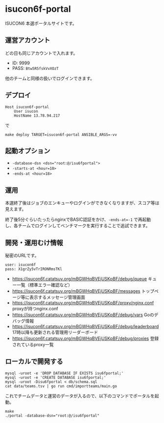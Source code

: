 # isucon6f-portal

ISUCON6 本選ポータルサイトです。

## 運営アカウント

どの日も同じアカウントで入れます。

- ID: 9999
- PASS: `Btw5R5fskVvXOzT`

他のチームと同様の扱いでログインできます。

## デプロイ

~~~
Host isucon6f-portal
    User isucon
    HostName 13.78.94.217
~~~

で

    make deploy TARGET=isucon6f-portal ANSIBLE_ARGS=-vv

## 起動オプション

- `-database-dsn <dsn="root:@/isu6fportal">`
- `-starts-at <hour=10>`
- `-ends-at <hour=18>`

## 運用

本選終了後はジョブのエンキューやログインができなくなりますが、スコア等は見えます。

終了後5分ぐらいたったらnginxでBASIC認証をかけ、`-ends-at=-1` で再起動し、各チームでログインしてベンチマークを実行することで追試できます。

## 開発・運用むけ情報

秘密のURLです。

```
user: isucon6f
pass: X1grZy5vTrIRONRmsTKl
```

- https://isucon6f.catatsuy.org/mBGWHqBVEjUSKpBF/debug/queue キュー一覧（標準エラー確認など）
- https://isucon6f.catatsuy.org/mBGWHqBVEjUSKpBF/messages トップページ等に表示するメッセージ管理画面
- https://isucon6f.catatsuy.org/mBGWHqBVEjUSKpBF/proxy/nginx.conf proxyが持つnginx.conf
- https://isucon6f.catatsuy.org/mBGWHqBVEjUSKpBF/debug/vars Goのデバッグ情報
- https://isucon6f.catatsuy.org/mBGWHqBVEjUSKpBF/debug/leaderboard 17時以降も更新される管理用リーダーボード
- https://isucon6f.catatsuy.org/mBGWHqBVEjUSKpBF/debug/proxies 登録されているproxy一覧

## ローカルで開発する

```
mysql -uroot -e 'DROP DATABASE IF EXISTS isu6fportal;'
mysql -uroot -e 'CREATE DATABASE isu6fportal;'
mysql -uroot -Disu6fportal < db/schema.sql
cat data/teams.tsv | go run cmd/importteams/main.go
```

これでチームデータと運営のデータが入るので、以下のコマンドでポータルを起動。

```
make
./portal -database-dsn="root:@/isu6fportal"
```

